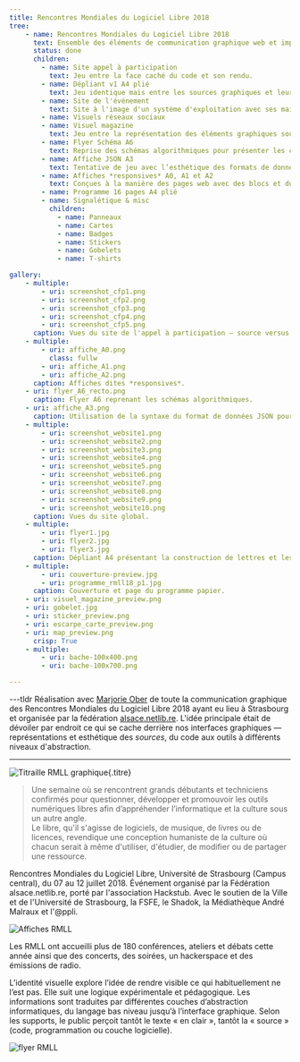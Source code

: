 ```yaml
---
title: Rencontres Mondiales du Logiciel Libre 2018
tree:
    - name: Rencontres Mondiales du Logiciel Libre 2018
      text: Ensemble des éléments de communication graphique web et imprimée
      status: done
      children:
        - name: Site appel à participation
          text: Jeu entre la face caché du code et son rendu.
        - name: Dépliant v1 A4 plié
          text: Jeu identique mais entre les sources graphiques et leur rendu.
        - name: Site de l'événement
          text: Site à l'image d'un système d'exploitation avec ses mails, ses documents, son calendrier, ses slides, etc.
        - name: Visuels réseaux sociaux
        - name: Visuel magazine
          text: Jeu entre la représentation des éléments graphiques sous logiciels d'édition.
        - name: Flyer Schéma A6
          text: Reprise des schémas algorithmiques pour présenter les cycles d'événements.
        - name: Affiche JSON A3
          text: Tentative de jeu avec l’esthétique des formats de données brutes.
        - name: Affiches *responsives* A0, A1 et A2
          text: Conçues à la manière des pages web avec des blocs et du contenu s'adaptant à l'espace disponible.
        - name: Programme 16 pages A4 plié
        - name: Signalétique & misc
          children:
            - name: Panneaux
            - name: Cartes
            - name: Badges
            - name: Stickers
            - name: Gobelets
            - name: T-shirts

gallery:
    - multiple:
        - uri: screenshot_cfp1.png
        - uri: screenshot_cfp2.png
        - uri: screenshot_cfp3.png
        - uri: screenshot_cfp4.png
        - uri: screenshot_cfp5.png
      caption: Vues du site de l'appel à participation — source versus rendu.
    - multiple:
        - uri: affiche_A0.png
          class: fullw
        - uri: affiche_A1.png
        - uri: affiche_A2.png
      caption: Affiches dites *responsives*.
    - uri: flyer_A6_recto.png
      caption: Flyer A6 reprenant les schémas algorithmiques.
    - uri: affiche_A3.png
      caption: Utilisation de la syntaxe du format de données JSON pour une affiche en pur texte.
    - multiple:
        - uri: screenshot_website1.png
        - uri: screenshot_website2.png
        - uri: screenshot_website3.png
        - uri: screenshot_website4.png
        - uri: screenshot_website5.png
        - uri: screenshot_website6.png
        - uri: screenshot_website7.png
        - uri: screenshot_website8.png
        - uri: screenshot_website9.png
        - uri: screenshot_website10.png
      caption: Vues du site global.
    - multiple:
        - uri: flyer1.jpg
        - uri: flyer2.jpg
        - uri: flyer3.jpg
      caption: Dépliant A4 présentant la construction de lettres et les principes vectoriels.
    - multiple:
        - uri: couverture-preview.jpg
        - uri: programme_rmll18_p1.jpg
      caption: Couverture et page du programme papier.
    - uri: visuel_magazine_preview.png
    - uri: gobelet.jpg
    - uri: sticker_preview.png
    - uri: escarpe_carte_preview.png
    - uri: map_preview.png
      crisp: True
    - multiple:
        - uri: bache-100x400.png
        - uri: bache-100x700.png

---
```

---tldr
Réalisation avec [Marjorie Ober](https://marjorieober.com) de toute la communication graphique des Rencontres Mondiales du Logiciel Libre 2018 ayant eu lieu à Strasbourg et organisée par la fédération [alsace.netlib.re](https://alsace.netlib.re). L'idée principale était de dévoiler par endroit ce qui se cache derrière nos interfaces graphiques — représentations et esthétique des *sources*, du code aux outils à différents niveaux d'abstraction.

---
![Titraille RMLL graphique](rmllTitre.svg){.titre}

> Une semaine où se rencontrent grands débutants et techniciens confirmés pour questionner, développer et promouvoir les outils numériques libres afin d’appréhender l’informatique et la culture sous un autre angle.  
> Le libre, qu'il s'agisse de logiciels, de musique, de livres ou de licences, revendique une conception humaniste de la culture où chacun serait à même d'utiliser, d'étudier, de modifier ou de partager une ressource.

Rencontres Mondiales du Logiciel Libre, Université de Strasbourg (Campus central), du 07 au 12 juillet 2018. Événement organisé par la Fédération alsace.netlib.re, porté par l'association Hackstub. Avec le soutien de la Ville et de l'Université de Strasbourg, la FSFE, le Shadok, la Médiathèque André Malraux et l'@ppli.

![Affiches RMLL](affiches.jpeg)

Les RMLL ont accueilli plus de 180 conférences, ateliers et débats cette année ainsi que des concerts, des soirées, un hackerspace et des émissions de radio.

L’identité visuelle explore l’idée de rendre visible ce qui habituellement ne l’est pas. Elle suit une logique expérimentale et pédagogique. Les informations sont traduites par différentes couches d’abstraction informatiques, du langage bas niveau jusqu’à l’interface graphique. Selon les supports, le public perçoit tantôt le texte « en clair », tantôt la « source » (code, programmation ou couche logicielle).

![flyer RMLL](flyer_A6_recto.png)
